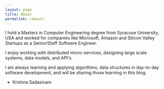 ```yaml
---
layout: page
title: About
permalink: /about/
---
```


I hold a Masters in Computer Engineering degree from Syracuse University, USA and
worked for companies like Microsoft, Amazon and Silicon Valley Startups as a Senior/Staff Software Engineer.

I enjoy working with distributed micro-services, designing large scale systems, data models, and API's.

I am always learning and applying algorithms, data structures in day-to-day software development,
and will be sharing those learning in this blog.

- Krishna Sadasivam
